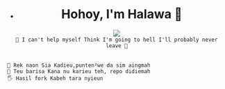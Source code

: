 * <h1 align="center">Hohoy, I'm Halawa 👋</h1>

<p align="center">
  <a href="https://t.me/Knoxzx"><img src="https://user-images.githubusercontent.com/77770753/117139498-f081c400-adc9-11eb-9aaf-f895a54ecc67.gif"></a>
  </br><code>🎵 I can't help myself Think I'm going to hell I'll probably never leave 🎵</code>
</p>

</br><code>👻 Rek naon Sia Kadieu,punten²we da sim aingmah</code>
</br><code>🙏 Teu barisa Kana nu karieu teh, repo didiemah</code>
</br><code>🖐️ Hasil fork Kabeh tara nyieun</code>
</p>
